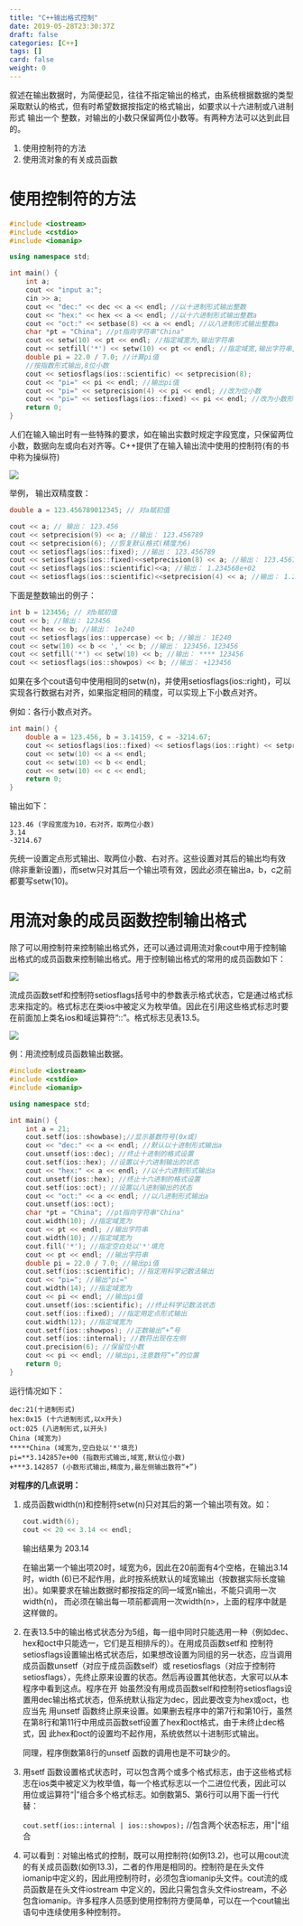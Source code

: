 ```yaml
---
title: "C++输出格式控制"
date: 2019-05-28T23:30:37Z
draft: false
categories: [C++]
tags: []
card: false
weight: 0
---
```


叙述在输出数据时，为简便起见，往往不指定输出的格式，由系统根据数据的类型采取默认的格式，但有时希望数据按指定的格式输出，如要求以十六进制或八进制形式 输出一个 整数，对输出的小数只保留两位小数等。有两种方法可以达到此目的。

1. 使用控制符的方法
2. 使用流对象的有关成员函数

<!--more-->

# 使用控制符的方法

```cpp
#include <iostream>
#include <cstdio>
#include <iomanip>

using namespace std;

int main() {
    int a;
    cout << "input a:";
    cin >> a;
    cout << "dec:" << dec << a << endl; //以十进制形式输出整数
    cout << "hex:" << hex << a << endl; //以十六进制形式输出整数a
    cout << "oct:" << setbase(8) << a << endl; //以八进制形式输出整数a
    char *pt = "China"; //pt指向字符串"China"
    cout << setw(10) << pt << endl; //指定域宽为,输出字符串
    cout << setfill('*') << setw(10) << pt << endl; //指定域宽,输出字符串,空白处以'*'填充
    double pi = 22.0 / 7.0; //计算pi值
    //按指数形式输出,8位小数
    cout << setiosflags(ios::scientific) << setprecision(8);
    cout << "pi=" << pi << endl; //输出pi值
    cout << "pi=" << setprecision(4) << pi << endl; //改为位小数
    cout << "pi=" << setiosflags(ios::fixed) << pi << endl; //改为小数形式输出
    return 0;
}
```

人们在输入输出时有一些特殊的要求，如在输出实数时规定字段宽度，只保留两位小数，数据向左或向右对齐等。C++提供了在输入输出流中使用的控制符(有的书中称为操纵符)

![](https://img.akvicor.com/i/2024/09/17/66e997784fbcb.png)

举例， 输出双精度数：

```cpp
double a = 123.456789012345; // 对a赋初值

cout << a; // 输出： 123.456
cout << setprecision(9) << a; //输出： 123.456789
cout << setprecision(6); //恢复默认格式(精度为6)
cout << setiosflags(ios::fixed); //输出： 123.456789
cout << setiosflags(ios::fixed)<<setprecision(8) << a; //输出： 123.45678901
cout << setiosflags(ios::scientific)<<a; //输出： 1.234568e+02
cout << setiosflags(ios::scientific)<<setprecision(4) << a; //输出： 1.2346e02
```

下面是整数输出的例子：

```cpp
int b = 123456; // 对b赋初值
cout << b; //输出： 123456
cout << hex << b; //输出： 1e240
cout << setiosflags(ios::uppercase) << b; //输出： 1E240
cout << setw(10) << b << ',' << b; //输出： 123456，123456
cout << setfill('*') << setw(10) << b; //输出： **** 123456
cout << setiosflags(ios::showpos) << b; //输出： +123456
```

如果在多个cout语句中使用相同的setw(n)，并使用setiosflags(ios::right)，可以实现各行数据右对齐，如果指定相同的精度，可以实现上下小数点对齐。

例如：各行小数点对齐。

```cpp
int main() {
    double a = 123.456, b = 3.14159, c = -3214.67;
    cout << setiosflags(ios::fixed) << setiosflags(ios::right) << setprecision(2);
    cout << setw(10) << a << endl;
    cout << setw(10) << b << endl;
    cout << setw(10) << c << endl;
    return 0;
}
```

输出如下：

```
123.46 (字段宽度为10，右对齐，取两位小数)
3.14
-3214.67
```

先统一设置定点形式输出、取两位小数、右对齐。这些设置对其后的输出均有效(除非重新设置)，而setw只对其后一个输出项有效，因此必须在输出a，b，c之前都要写setw(10)。

# 用流对象的成员函数控制输出格式

除了可以用控制符来控制输出格式外，还可以通过调用流对象cout中用于控制输出格式的成员函数来控制输出格式。用于控制输出格式的常用的成员函数如下：

![](https://img.akvicor.com/i/2024/09/17/66e99790c1c19.png)

流成员函数setf和控制符setiosflags括号中的参数表示格式状态，它是通过格式标志来指定的。格式标志在类ios中被定义为枚举值。因此在引用这些格式标志时要在前面加上类名ios和域运算符“::”。格式标志见表13.5。

![](https://img.akvicor.com/i/2024/09/17/66e997a321de9.png)

例：用流控制成员函数输出数据。

```cpp
#include <iostream>
#include <cstdio>
#include <iomanip>

using namespace std;

int main() {
    int a = 21;
    cout.setf(ios::showbase);//显示基数符号(0x或)
    cout << "dec:" << a << endl; //默认以十进制形式输出a
    cout.unsetf(ios::dec); //终止十进制的格式设置
    cout.setf(ios::hex); //设置以十六进制输出的状态
    cout << "hex:" << a << endl; //以十六进制形式输出a
    cout.unsetf(ios::hex); //终止十六进制的格式设置
    cout.setf(ios::oct); //设置以八进制输出的状态
    cout << "oct:" << a << endl; //以八进制形式输出a
    cout.unsetf(ios::oct);
    char *pt = "China"; //pt指向字符串"China"
    cout.width(10); //指定域宽为
    cout << pt << endl; //输出字符串
    cout.width(10); //指定域宽为
    cout.fill('*'); //指定空白处以'*'填充
    cout << pt << endl; //输出字符串
    double pi = 22.0 / 7.0; //输出pi值
    cout.setf(ios::scientific); //指定用科学记数法输出
    cout << "pi="; //输出"pi="
    cout.width(14); //指定域宽为
    cout << pi << endl; //输出pi值
    cout.unsetf(ios::scientific); //终止科学记数法状态
    cout.setf(ios::fixed); //指定用定点形式输出
    cout.width(12); //指定域宽为
    cout.setf(ios::showpos); //正数输出“+”号
    cout.setf(ios::internal); //数符出现在左侧
    cout.precision(6); //保留位小数
    cout << pi << endl; //输出pi,注意数符“+”的位置
    return 0;
}
```

运行情况如下：

```
dec:21(十进制形式)
hex:0x15 (十六进制形式,以x开头)
oct:025 (八进制形式,以开头)
China (域宽为)
*****China (域宽为,空白处以'*'填充)
pi=**3.142857e+00 (指数形式输出,域宽,默认位小数)
+***3.142857 (小数形式输出,精度为,最左侧输出数符“+”)
```

**对程序的几点说明：**

1. 成员函数width(n)和控制符setw(n)只对其后的第一个输出项有效。如：

    ```cpp
    cout.width(6);
    cout << 20 << 3.14 << endl;
    ```

   输出结果为 203.14

   在输出第一个输出项20时，域宽为6，因此在20前面有4个空格，在输出3.14时，width (6)已不起作用，此时按系统默认的域宽输出（按数据实际长度输出）。如果要求在输出数据时都按指定的同一域宽n输出，不能只调用一次width(n)， 而必须在输出每一项前都调用一次width(n>，上面的程序中就是这样做的。

2. 在表13.5中的输出格式状态分为5组，每一组中同时只能选用一种（例如dec、hex和oct中只能选一，它们是互相排斥的）。在用成员函数setf和 控制符setiosflags设置输出格式状态后，如果想改设置为同组的另一状态，应当调用成员函数unsetf（对应于成员函数self）或 resetiosflags（对应于控制符setiosflags），先终止原来设置的状态。然后再设置其他状态，大家可以从本程序中看到这点。程序在开 始虽然没有用成员函数self和控制符setiosflags设置用dec输出格式状态，但系统默认指定为dec，因此要改变为hex或oct，也应当先 用unsetf 函数终止原来设置。如果删去程序中的第7行和第10行，虽然在第8行和第11行中用成员函数setf设置了hex和oct格式，由于未终止dec格式，因 此hex和oct的设置均不起作用，系统依然以十进制形式输出。

   同理，程序倒数第8行的unsetf 函数的调用也是不可缺少的。

3. 用setf 函数设置格式状态时，可以包含两个或多个格式标志，由于这些格式标志在ios类中被定义为枚举值，每一个格式标志以一个二进位代表，因此可以用位或运算符“|”组合多个格式标志。如倒数第5、第6行可以用下面一行代替：

   `cout.setf(ios::internal | ios::showpos);` //包含两个状态标志，用"|"组合

4. 可以看到：对输出格式的控制，既可以用控制符(如例13.2)，也可以用cout流的有关成员函数(如例13.3)，二者的作用是相同的。控制符是在头文件iomanip中定义的，因此用控制符时，必须包含iomanip头文件。cout流的成员函数是在头文件iostream 中定义的，因此只需包含头文件iostream，不必包含iomanip。许多程序人员感到使用控制符方便简单，可以在一个cout输出语句中连续使用多种控制符。


